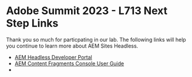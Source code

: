# Adobe Summit 2023 - L713 Next Step Links

Thank you so much for particpating in our lab. The following links will help you continue to learn more about AEM Sites Headless.

- [AEM Headless Developer Portal](https://experienceleague.adobe.com/landing/experience-manager/headless/developer.html?lang=en)
- [AEM Content Fragments Console User Guide](https://experienceleague.adobe.com/docs/experience-manager-cloud-service/content/sites/administering/content-fragments/content-fragments-console.html?lang=en)
-

